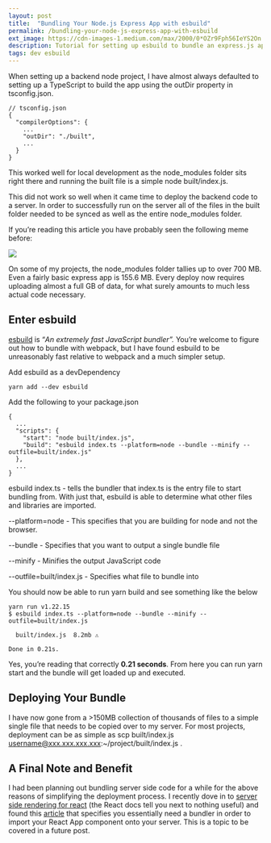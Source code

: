 ```yaml
---
layout: post
title:  "Bundling Your Node.js Express App with esbuild"
permalink: /bundling-your-node-js-express-app-with-esbuild
ext_image: https://cdn-images-1.medium.com/max/2000/0*OZr9Fph56IeYS2On.png
description: Tutorial for setting up esbuild to bundle an express.js app
tags: dev esbuild
---
```


When setting up a backend node project, I have almost always defaulted to setting up a TypeScript to build the app using the outDir property in tsconfig.json.

    // tsconfig.json
    {
      "compilerOptions": {
        ...
        "outDir": "./built",
        ...
      }
    }

This worked well for local development as the node_modules folder sits right there and running the built file is a simple node built/index.js.

This did not work so well when it came time to deploy the backend code to a server. In order to successfully run on the server all of the files in the built folder needed to be synced as well as the entire node_modules folder.

If you’re reading this article you have probably seen the following meme before:

![](https://cdn-images-1.medium.com/max/2000/0*OZr9Fph56IeYS2On.png)

On some of my projects, the node_modules folder tallies up to over 700 MB. Even a fairly basic express app is 155.6 MB. Every deploy now requires uploading almost a full GB of data, for what surely amounts to much less actual code necessary.

## Enter esbuild

[esbuild](https://esbuild.github.io/) is “*An extremely fast JavaScript bundler”.* You’re welcome to figure out how to bundle with webpack, but I have found esbuild to be unreasonably fast relative to webpack and a much simpler setup.

Add esbuild as a devDependency

    yarn add --dev esbuild

Add the following to your package.json

    {
      ...
      "scripts": {
        "start": "node built/index.js",
        "build": "esbuild index.ts --platform=node --bundle --minify --outfile=built/index.js"
      },
      ...
    }

esbuild index.ts - tells the bundler that index.ts is the entry file to start bundling from. With just that, esbuild is able to determine what other files and libraries are imported.

--platform=node - This specifies that you are building for node and not the browser.

--bundle - Specifies that you want to output a single bundle file

--minify - Minifies the output JavaScript code

--outfile=built/index.js - Specifies what file to bundle into

You should now be able to run yarn build and see something like the below

    yarn run v1.22.15
    $ esbuild index.ts --platform=node --bundle --minify --outfile=built/index.js

      built/index.js  8.2mb ⚠️

    Done in 0.21s.

Yes, you’re reading that correctly **0.21 seconds**. From here you can run yarn start and the bundle will get loaded up and executed.

## Deploying Your Bundle

I have now gone from a >150MB collection of thousands of files to a simple single file that needs to be copied over to my server. For most projects, deployment can be as simple as scp built/index.js username@xxx.xxx.xxx.xxx:~/project/built/index.js .

## A Final Note and Benefit

I had been planning out bundling server side code for a while for the above reasons of simplifying the deployment process. I recently dove in to [server side rendering for react](https://reactjs.org/docs/react-dom-server.html) (the React docs tell you next to nothing useful) and found this [article](https://www.digitalocean.com/community/tutorials/react-server-side-rendering) that specifies you essentially need a bundler in order to import your React App component onto your server. This is a topic to be covered in a future post.
